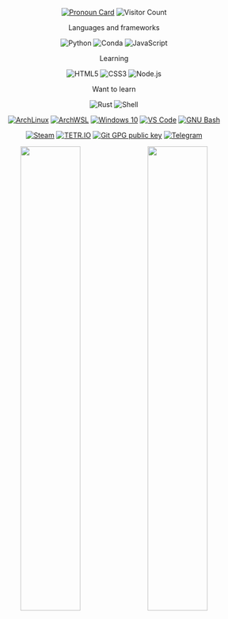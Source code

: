 <div align="center">
  
[![Pronoun Card](https://img.shields.io/badge/Pronoun_Card-she%2Fher-F78DA7?Style=flat)](https://en.pronouns.page/@gener1c)
![Visitor Count](https://visitor-badge.glitch.me/badge?page_id=g3ner1c.g3ner1c)
  
Languages and frameworks
  
  ![Python](https://img.shields.io/badge/Python-FFD43B?style=for-the-badge&logo=python&logoColor=blue)
  ![Conda](https://img.shields.io/badge/conda-342B029.svg?&style=for-the-badge&logo=anaconda&logoColor=white)
  ![JavaScript](https://img.shields.io/badge/JavaScript-323330?style=for-the-badge&logo=javascript&logoColor=F7DF1)
  
Learning
  
  ![HTML5](https://img.shields.io/badge/HTML5-E34F26?style=for-the-badge&logo=html5&logoColor=white)
  ![CSS3](https://img.shields.io/badge/CSS3-1572B6?style=for-the-badge&logo=css3&logoColor=white)
  ![Node.js](https://img.shields.io/badge/Node.js-339933?style=for-the-badge&logo=nodedotjs&logoColor=white)
 
Want to learn
  
  ![Rust](https://img.shields.io/badge/Rust-black?style=for-the-badge&logo=rust&logoColor=#E57324)
  ![Shell](https://img.shields.io/badge/Shell_Script-121011?style=for-the-badge&logo=gnu-bash&logoColor=white)
  
[![ArchLinux](https://img.shields.io/badge/OS-ArchLinux-blue?style=flat&logo=arch-linux)](https://archlinux.org)
[![ArchWSL](https://img.shields.io/badge/OS-ArchWSL-blue?style=flat&logo=arch-linux)](https://github.com/yuk7/ArchWSL)
[![Windows 10](https://img.shields.io/badge/OS-Windows_10-blue?style=flat&logo=windows)](https://www.microsoft.com)
[![VS Code](https://img.shields.io/badge/IDE-VS_Code-blue?style=flat&logo=visualstudiocode)](https://code.visualstudio.com/)
[![GNU Bash](https://img.shields.io/badge/Shell-GNU_Bash-4EAA25?style=flat&logo=GNU%20Bash&logoColor=white)](https://www.gnu.org/software/bash/)


[![Steam](https://img.shields.io/badge/Steam-000000?style=flat&logo=steam&logoColor=white)](https://steamcommunity.com/profiles/76561198849263860)
[![TETR.IO](https://img.shields.io/badge/TETR.IO-GENER1C-blueviolet?style=flat)](https://ch.tetr.io/u/gener1c)
[![Git GPG public key](https://img.shields.io/badge/Git-GPG_Key-E44C30?style=flat&logo=git)](https://gist.githubusercontent.com/g3ner1c/3cad444f0ce51cd5c886b7d4c5ead6a5/raw/11a1036544ffd96ff68db51ab4f3fb7e067b991d/git_public.key)
[![Telegram](https://img.shields.io/badge/Telegram-gener1c-blue?style=flat&logo=telegram)](https://t.me/gener1c)


<img style="float: left; width: 49%" src="https://github-readme-stats.vercel.app/api?username=g3ner1c&count_private=true&show_icons=true&theme=dracula" />
<img style="float: right; width: 49%" src="https://github-readme-streak-stats.herokuapp.com?user=g3ner1c&theme=dracula" />

</div>
